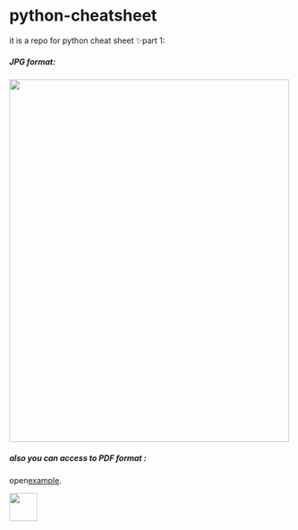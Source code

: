 # python-cheatsheet
it is a repo for python cheat sheet
✨part 1:
<h5>JPG format:</h5>
<img src="https://github.com/Mahdi-Moshfegh/python-cheatsheet/assets/150899691/b8f3157a-ee51-46e4-aa11-451a58e0f2d1" height="647" width="500">
<h5>also you can access to PDF format :</h5>
<p>open<a href="https://github.com/Mahdi-Moshfegh/python-cheatsheet/files/13380017/pythoncheatsheet1.pdf">example</a>.</p>
 <a class="libutton" href="https://www.linkedin.com/comm/mynetwork/discovery-see-all?usecase=PEOPLE_FOLLOWS&followMember=mahdi-moshfegh-650773267" target="_blank">
  <img src="https://github.com/Mahdi-Moshfegh/PPI-cheatsheet/assets/150899691/e246e228-4d87-48cb-a310-2eff78d4b2c2" height="50" width="50">
</a>
